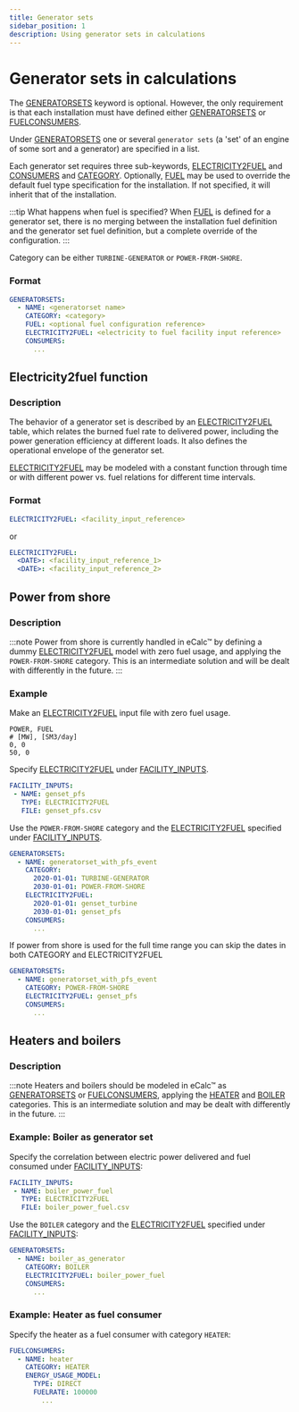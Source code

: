 ```yaml
---
title: Generator sets
sidebar_position: 1
description: Using generator sets in calculations
---
```


# Generator sets in calculations

The [GENERATORSETS](../../../references/keywords/GENERATORSETS.md) keyword is optional. However, the only requirement is that each
installation must have defined either [GENERATORSETS](../../../references/keywords/GENERATORSETS.md) or
[FUELCONSUMERS](../../../references/keywords/FUELCONSUMERS.md).

Under [GENERATORSETS](../../../references/keywords/GENERATORSETS.md) one or several `generator sets` 
(a 'set' of an engine of some sort and a generator) are specified in a list.

Each generator set requires three sub-keywords, [ELECTRICITY2FUEL](../../../references/keywords/ELECTRICITY2FUEL)
and [CONSUMERS](../../../references/keywords/CONSUMERS) and [CATEGORY](../../../references/keywords/CATEGORY).
Optionally, [FUEL](../../../references/keywords/FUEL) may be used to override the default fuel type specification for
the installation. If not specified, it will inherit that of the installation.

:::tip What happens when fuel is specified?
When [FUEL](../../../references/keywords/FUEL) is defined for a generator set, there is no merging between the installation fuel
definition and the generator set fuel definition, but a complete override of the configuration.
:::

Category can be either `TURBINE-GENERATOR` or `POWER-FROM-SHORE`.

### Format
~~~~~~~~yaml
GENERATORSETS:
  - NAME: <generatorset name>
    CATEGORY: <category>
    FUEL: <optional fuel configuration reference>
    ELECTRICITY2FUEL: <electricity to fuel facility input reference>
    CONSUMERS:
      ...
~~~~~~~~

## Electricity2fuel function
### Description
The behavior of a generator set is described by an [ELECTRICITY2FUEL](../../../references/keywords/ELECTRICITY2FUEL)
table, which relates the burned fuel rate to delivered power, including the power generation efficiency at different loads.
It also defines the operational envelope of the generator set.

[ELECTRICITY2FUEL](../../../references/keywords/ELECTRICITY2FUEL) may be modeled with a constant function through time or
with different power vs. fuel relations for different time intervals.

### Format
~~~~~~~~yaml
ELECTRICITY2FUEL: <facility_input_reference>
~~~~~~~~

or

~~~~~~~~yaml
ELECTRICITY2FUEL:
  <DATE>: <facility_input_reference_1>
  <DATE>: <facility_input_reference_2>
~~~~~~~~

## Power from shore
### Description
:::note
Power from shore is currently handled in eCalc™ by defining a dummy [ELECTRICITY2FUEL](../../../references/keywords/ELECTRICITY2FUEL) model with zero fuel usage, and applying the `POWER-FROM-SHORE` category. This is an intermediate solution and will be dealt with differently in the future.
:::
### Example
Make an [ELECTRICITY2FUEL](../../../references/keywords/ELECTRICITY2FUEL) input file with zero fuel usage.

~~~~~~~~text
POWER, FUEL
# [MW], [SM3/day]
0, 0
50, 0
~~~~~~~~

Specify [ELECTRICITY2FUEL](../../../references/keywords/ELECTRICITY2FUEL) under 
[FACILITY_INPUTS](../../../references/keywords/FACILITY_INPUTS).

~~~~~~~~yaml
FACILITY_INPUTS:
 - NAME: genset_pfs
   TYPE: ELECTRICITY2FUEL
   FILE: genset_pfs.csv
~~~~~~~~

Use the `POWER-FROM-SHORE` category and the [ELECTRICITY2FUEL](../../../references/keywords/ELECTRICITY2FUEL) 
specified under [FACILITY_INPUTS](../../../references/keywords/FACILITY_INPUTS).

~~~~~~~~yaml
GENERATORSETS:
  - NAME: generatorset_with_pfs_event
    CATEGORY:
      2020-01-01: TURBINE-GENERATOR
      2030-01-01: POWER-FROM-SHORE
    ELECTRICITY2FUEL:
      2020-01-01: genset_turbine
      2030-01-01: genset_pfs
    CONSUMERS:
      ...
~~~~~~~~

If power from shore is used for the full time range you can skip the dates in both CATEGORY and ELECTRICITY2FUEL

~~~~~~~~yaml
GENERATORSETS:
  - NAME: generatorset_with_pfs_event
    CATEGORY: POWER-FROM-SHORE
    ELECTRICITY2FUEL: genset_pfs
    CONSUMERS:
      ...
~~~~~~~~

## Heaters and boilers
### Description
:::note
Heaters and boilers should be modeled in eCalc™ as 
[GENERATORSETS](../../../references/keywords/GENERATORSETS) or [FUELCONSUMERS](../../../references/keywords/FUELCONSUMERS), applying the [HEATER](../../../references/keywords/CATEGORY) and [BOILER](../../../references/keywords/CATEGORY) categories. This is an intermediate solution and may be dealt with differently in the future.
:::

### Example: Boiler as generator set
Specify the correlation between electric power delivered and fuel consumed under 
[FACILITY_INPUTS](../../../references/keywords/FACILITY_INPUTS):
~~~~~~~~yaml
FACILITY_INPUTS:
 - NAME: boiler_power_fuel
   TYPE: ELECTRICITY2FUEL
   FILE: boiler_power_fuel.csv
~~~~~~~~

Use the `BOILER` category and the [ELECTRICITY2FUEL](../../../references/keywords/ELECTRICITY2FUEL) 
specified under [FACILITY_INPUTS](../../../references/keywords/FACILITY_INPUTS):

~~~~~~~~yaml
GENERATORSETS:
  - NAME: boiler_as_generator
    CATEGORY: BOILER
    ELECTRICITY2FUEL: boiler_power_fuel
    CONSUMERS:
      ...
~~~~~~~~

### Example: Heater as fuel consumer
Specify the heater as a fuel consumer with category `HEATER`:

~~~~~~~~yaml
FUELCONSUMERS:
  - NAME: heater
    CATEGORY: HEATER
    ENERGY_USAGE_MODEL:
      TYPE: DIRECT
      FUELRATE: 100000
        ...
~~~~~~~~
